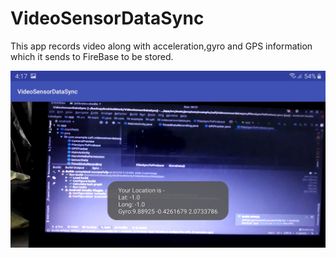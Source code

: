 # VideoSensorDataSync
   This app records video along with acceleration,gyro and GPS information which it sends to FireBase to be stored.


<img src="/screenshot/Screenshot_20190902-041709_VideoSensorDataSync.jpg">
